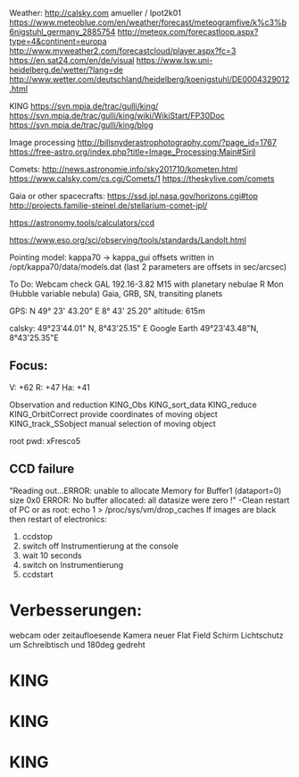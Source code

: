 
Weather:
http://calsky.com amueller / Ipot2k01
https://www.meteoblue.com/en/weather/forecast/meteogramfive/k%c3%b6nigstuhl_germany_2885754
http://meteox.com/forecastloop.aspx?type=4&continent=europa
http://www.myweather2.com/forecastcloud/player.aspx?fc=3
https://en.sat24.com/en/de/visual
https://www.lsw.uni-heidelberg.de/wetter/?lang=de
http://www.wetter.com/deutschland/heidelberg/koenigstuhl/DE0004329012.html

KING
https://svn.mpia.de/trac/gulli/king/
https://svn.mpia.de/trac/gulli/king/wiki/WikiStart/FP30Doc
https://svn.mpia.de/trac/gulli/king/blog

Image processing
http://billsnyderastrophotography.com/?page_id=1767
https://free-astro.org/index.php?title=Image_Processing:Main#Siril

Comets:
http://news.astronomie.info/sky201710/kometen.html
https://www.calsky.com/cs.cgi/Comets/1
https://theskylive.com/comets

Gaia or other spacecrafts:
https://ssd.jpl.nasa.gov/horizons.cgi#top
http://projects.familie-steinel.de/stellarium-comet-jpl/

https://astronomy.tools/calculators/ccd

https://www.eso.org/sci/observing/tools/standards/Landolt.html

Pointing model:
kappa70 -> kappa_gui
offsets written in /opt/kappa70/data/models.dat (last 2 parameters are offsets in sec/arcsec)

To Do:
Webcam check
GAL 192.16-3.82
M15 with planetary nebulae
R Mon (Hubble variable nebula)
Gaia, GRB, SN, transiting planets

GPS:
N 49° 23' 43.20"
E 8° 43' 25.20"
altitude: 615m

calsky:
49°23'44.01" N, 8°43'25.15" E
Google Earth
49°23'43.48"N, 8°43'25.35"E

Focus:
-----
V: +62
R: +47
Ha: +41

Observation and reduction
KING_Obs
KING_sort_data
KING_reduce
KING_OrbitCorrect    provide coordinates of moving object
KING_track_SSobject    manual selection of moving object

root pwd: xFresco5

CCD failure
-----------
"Reading out...ERROR: unable to allocate Memory for Buffer1 (dataport=0) size 0x0
ERROR: No buffer allocated: all datasize were zero !"
-Clean restart of PC or as root: echo 1 > /proc/sys/vm/drop_caches
If images are black then restart of electronics:
1. ccdstop
2. switch off Instrumentierung at the console
3. wait 10 seconds
4. switch on Instrumentierung
5. ccdstart


Verbesserungen:
==============

webcam oder zeitaufloesende Kamera
neuer Flat Field Schirm
Lichtschutz um Schreibtisch und 180deg gedreht

# KING
# KING
# KING
